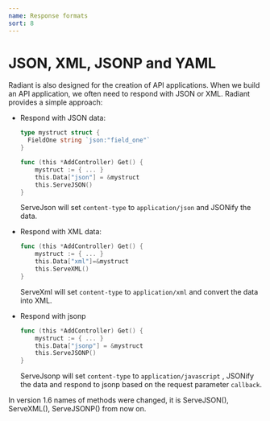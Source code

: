 ```yaml
---
name: Response formats
sort: 8
---
```


# JSON, XML, JSONP and YAML

Radiant is also designed for the creation of API applications. When we build an API application, we often need to respond with JSON or XML. Radiant provides a simple approach:

- Respond with JSON data:

	```go
	type mystruct struct {
	  FieldOne string `json:"field_one"`
	}
	
	func (this *AddController) Get() {
		mystruct := { ... }
		this.Data["json"] = &mystruct
		this.ServeJSON()
	}
	```
  ServeJson will set `content-type` to `application/json` and JSONify the data.

- Respond with XML data:
	
	```go
	func (this *AddController) Get() {
		mystruct := { ... }
		this.Data["xml"]=&mystruct
		this.ServeXML()
	}
	```
  ServeXml will set `content-type` to `application/xml` and convert the data into XML.

- Respond with jsonp

	```go
	func (this *AddController) Get() {
		mystruct := { ... }
		this.Data["jsonp"] = &mystruct
		this.ServeJSONP()
	}
	```
  ServeJsonp will set `content-type` to `application/javascript` , JSONify the data and respond to jsonp based on the request parameter `callback`.

In version 1.6 names of methods were changed, it is ServeJSON(), ServeXML(), ServeJSONP() from now on.
